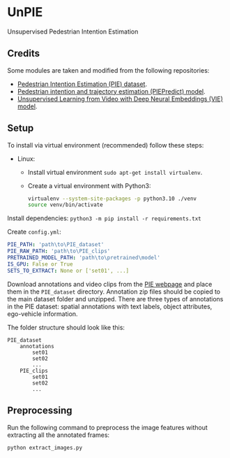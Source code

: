 # UnPIE
Unsupervised Pedestrian Intention Estimation

## Credits
Some modules are taken and modified from the following repositories:
- [Pedestrian Intention Estimation (PIE) dataset](http://data.nvision2.eecs.yorku.ca/PIE_dataset/).
- [Pedestrian intention and trajectory estimation (PIEPredict) model](https://github.com/aras62/PIEPredict).
- [Unsupervised Learning from Video with Deep Neural Embeddings (VIE) model](https://github.com/neuroailab/VIE).

## Setup
To install via virtual environment (recommended) follow these steps:

- Linux:

    - Install virtual environment `sudo apt-get install virtualenv`.

    - Create a virtual environment with Python3:

      ```bash
      virtualenv --system-site-packages -p python3.10 ./venv
      source venv/bin/activate
      ```

Install dependencies:
`python3 -m pip install -r requirements.txt`

Create `config.yml`:

  ```yaml
  PIE_PATH: 'path\to\PIE_dataset'
  PIE_RAW_PATH: 'path\to\PIE_clips'
  PRETRAINED_MODEL_PATH: 'path\to\pretrained\model'
  IS_GPU: False or True
  SETS_TO_EXTRACT: None or ['set01', ...]
  ```

Download annotations and video clips from the [PIE webpage](http://data.nvision2.eecs.yorku.ca/PIE_dataset/) and place them in the `PIE_dataset` directory. 
Annotation zip files should be copied to the main dataset folder and unzipped. There are three types of annotations in the PIE dataset: spatial annotations with text labels, object attributes, ego-vehicle information.

The folder structure should look like this:

```
PIE_dataset
    annotations
        set01
        set02
        ...
    PIE_clips
        set01
        set02
        ...

```


## Preprocessing
Run the following command to preprocess the image features without extracting all the annotated frames:

  ```bash
  python extract_images.py
  ```
